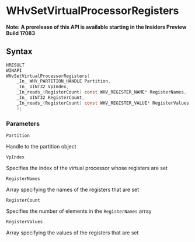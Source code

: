# WHvSetVirtualProcessorRegisters
**Note: A prerelease of this API is available starting in the Insiders Preview Build 17083**

## Syntax

```C
HRESULT
WINAPI
WHvSetVirtualProcessorRegisters(
    _In_ WHV_PARTITION_HANDLE Partition,
    _In_ UINT32 VpIndex,
    _In_reads_(RegisterCount) const WHV_REGISTER_NAME* RegisterNames,
    _In_ UINT32 RegisterCount,
    _In_reads_(RegisterCount) const WHV_REGISTER_VALUE* RegisterValues
    );
```

### Parameters

`Partition`

Handle to the partition object

`VpIndex`

Specifies the index of the virtual processor whose registers are set

`RegisterNames`

Array specifying the names of the registers that are set

`RegisterCount`

Specifies the number of elements in the `RegisterNames` array

`RegisterValues`

Array specifying the values of the registers that are set

